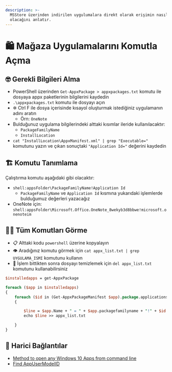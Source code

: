 ```yaml
---
description: >-
  MSStore üzerinden indirilen uygulumalara direkt olarak erişimin nasıl
  olacağını anlatır.
---
```


# 🛍️ Mağaza Uygulamalarını Komutla Açma

## 🤓 Gerekli Bilgileri Alma

* PowerShell üzerinden `Get-AppxPackage > appxpackages.txt` komutu ile dosyaya appx paketlerinin bilgilerini kaydedin
* `.\appxpackages.txt` komutu ile dosyayı açın
* ✲ Ctrl F ile dosya içerisinde kısayol oluşturmak istediğiniz uygulamanın adını aratın
  * Örn: `OneNote`
* Bulduğunuz uygulama bilgilerindeki alttaki kısımlar ileride kullanılacaktır:
  * `PackageFamilyName`
  * `InstallLocation`
* `cat "InstallLocation\AppxManifest.xml" | grep "Executable="`  komutunu yazın ve çıkan sonuçtaki `"Application Id="` değerini kaydedin

## 🏗️ Komutu Tanımlama

Çalıştırma komutu aşağıdaki gibi olacaktır:

* `shell:appsFolder\PackageFamilyName!Application Id`
  * `PackageFamilyName` ve `Application Id` kısmına yukarıdaki işlemlerde bulduğumuz değerleri yazacağız
* OneNote için: `shell:appsFolder\Microsoft.Office.OneNote_8wekyb3d8bbwe!microsoft.onenoteim`

## 👨‍💻 Tüm Komutları Görme

* 📋 Alttaki kodu `powershell` üzerine kopyalayın
* 👁️ Aradığınız komutu görmek için `cat appx_list.txt | grep UYGULAMA_ISMI` komutunu kullanın
* 🧹 İşlem bittikten sonra dosyayı temizlemek için `del appx_list.txt` komutunu kullanabilirsiniz

```perl
$installedapps = get-AppxPackage

foreach ($app in $installedapps)
{
    foreach ($id in (Get-AppxPackageManifest $app).package.applications.application.id)
    {

        $line = $app.Name + " = " + $app.packagefamilyname + "!" + $id
        echo $line >> appx_list.txt

    }
}
```

## 🔗 Harici Bağlantılar

* [Method to open any Windows 10 Apps from command line](https://www.tenforums.com/software-apps/57000-method-open-any-windows-10-apps-command-line.html)
* [Find AppUserModelID](https://jcutrer.com/windows/find-aumid)

